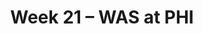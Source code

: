 ---
layout: game
title: Week 21 – WAS at PHI
season: 2024
game_id: 2024_21_WAS_PHI
away_team: WAS
home_team: PHI
---